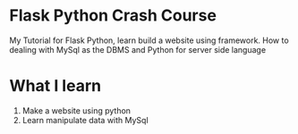 # Flask Python Crash Course
My Tutorial for Flask Python, learn build a website using framework. How to dealing with MySql as the DBMS and Python for server side language

# What I learn
1. Make a website using python
2. Learn manipulate data with MySql
